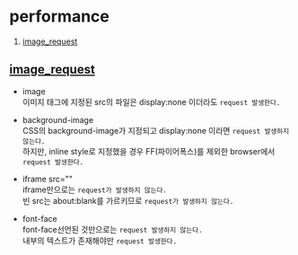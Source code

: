 # performance
1. [image_request](#image_request)

## <a href="#" name="image_request">image_request</a>

* image  
    이미지 태그에 지정된 src의 파일은 display:none 이더라도 `request 발생한다.`

* background-image  
    CSS의 background-image가 지정되고 display:none 이라면 `request 발생하지 않는다.`  
    하지만, inline style로 지정했을 경우 FF(파이어폭스)를 제외한 browser에서 `request 발생한다.`

* iframe src=""  
    iframe만으로는 `request가 발생하지 않는다.`  
    빈 src는 about:blank를 가르키므로 `request가 발생하지 않는다.`

* font-face  
    font-face선언된 것만으로는 `request 발생하지 않는다.`  
    내부의 텍스트가 존재해야만 `request 발생한다.`